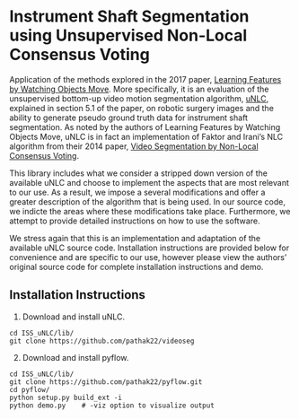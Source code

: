 # Instrument Shaft Segmentation using Unsupervised Non-Local Consensus Voting

Application of the methods explored in the 2017 paper, [Learning Features by Watching Objects Move](https://people.eecs.berkeley.edu/~pathak/unsupervised_video/). More specifically, it is an evaluation of the unsupervised bottom-up video motion segmentation algorithm, [uNLC]( https://github.com/pathak22/videoseg), explained in section 5.1 of the paper, on robotic surgery images and the ability to generate pseudo ground truth data for instrument shaft segmentation. As noted by the authors of Learning Features by Watching Objects Move, uNLC is in fact an implementation of Faktor and Irani’s NLC algorithm from their 2014 paper, [Video Segmentation by Non-Local Consensus Voting]( http://www.wisdom.weizmann.ac.il/~vision/NonLocalVideoSegmentation.html). 

This library includes what we consider a stripped down version of the available uNLC and choose to implement the aspects that are most relevant to our use. As a result, we impose a several modifications and offer a greater description of the algorithm that is being used. In our source code, we indicte the areas where these modifications take place. Furthermore, we attempt to provide detailed instructions on how to use the software.

We stress again that this is an implementation and adaptation of the available uNLC source code. Installation instructions are provided below for convenience and are specific to our use, however please view the authors’ original source code for complete installation instructions and demo. 

## Installation Instructions

1. Download and install uNLC.
  ```Shell
  cd ISS_uNLC/lib/
  git clone https://github.com/pathak22/videoseg
  ```

2. Download and install pyflow.
  ```Shell
  cd ISS_uNLC/lib/
  git clone https://github.com/pathak22/pyflow.git
  cd pyflow/
  python setup.py build_ext -i
  python demo.py    # -viz option to visualize output
  ```
